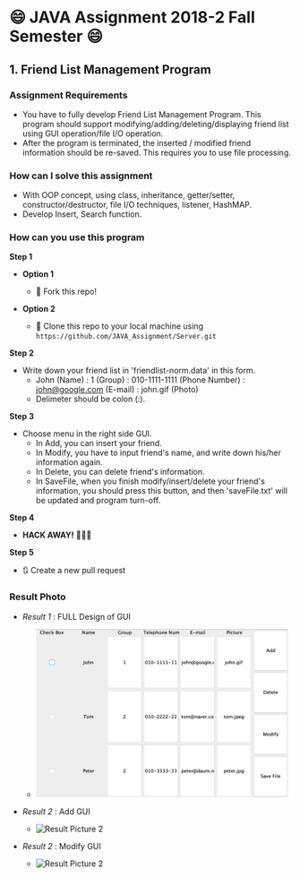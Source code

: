 # :smile: JAVA Assignment 2018-2 Fall Semester :smile:

## 1. Friend List Management Program

### Assignment Requirements

- You have to fully develop Friend List Management Program. This program should support modifying/adding/deleting/displaying friend list using GUI operation/file I/O operation.
- After the program is terminated, the inserted / modified friend information should be re-saved. This requires you to use file processing. 

### How can I solve this assignment
- With OOP concept, using class, inheritance, getter/setter, constructor/destructor, file I/O techniques, listener, HashMAP.
- Develop Insert, Search function.

### How can you use this program

**Step 1**
- **Option 1** 
  - 🍴 Fork this repo!
  
- **Option 2** 
  - 👯 Clone this repo to your local machine using `https://github.com/JAVA_Assignment/Server.git`

**Step 2**
- Write down your friend list in 'friendlist-norm.data' in this form.
  - John (Name)  : 1 (Group) :  010-1111-1111 (Phone Number)  :   john@google.com (E-mail)   :  john.gif (Photo)
  - Delimeter should be colon (:).

**Step 3**
- Choose menu in the right side GUI.
  - In Add, you can insert your friend.
  - In Modify, you have to input friend's name, and write down his/her information again.
  - In Delete, you can delete friend's information.
  - In SaveFile, when you finish modify/insert/delete your friend's information, you should press this button, and then 'saveFile.txt' will be updated and program turn-off.
  
**Step 4**
- **HACK AWAY!** 🔨🔨🔨

**Step 5**
- 🔃 Create a new pull request 

### Result Photo

- *Result 1* : FULL Design of GUI
  - <img src="/img/result_1.png" width="450px" height="300px" title="result_1_pic" alt="Result Picture 1"></img><br>

- *Result 2* : Add GUI
  - <img src="/img⁩/result_2.png" width="450px" height="300px" title="result_1_pic" alt="Result Picture 2"></img><br>
  
- *Result 2* : Modify GUI
  - <img src="/img⁩/result_3.png" width="450px" height="300px" title="result_1_pic" alt="Result Picture 2"></img><br>

